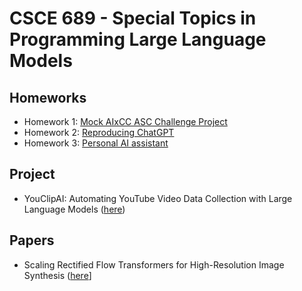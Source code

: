 # CSCE 689 - Special Topics in Programming Large Language Models

## Homeworks
* Homework 1: [Mock AIxCC ASC Challenge Project](./homeworks/hw1)
* Homework 2: [Reproducing ChatGPT](./homeworks/hw2)
* Homework 3: [Personal AI assistant](./homeworks/hw3)

## Project
* YouClipAI: Automating YouTube Video Data Collection with Large Language Models ([here](https://github.com/Morris88826/YouClipAI))

## Papers
* Scaling Rectified Flow Transformers for High-Resolution Image Synthesis ([here](https://github.com/Morris88826/CSCE-689-PROGRAMMING-LLMs/blob/main/papers/research%20presentation/Rectified%20Flow%20(Stable%20Diffusion).pdf)]
